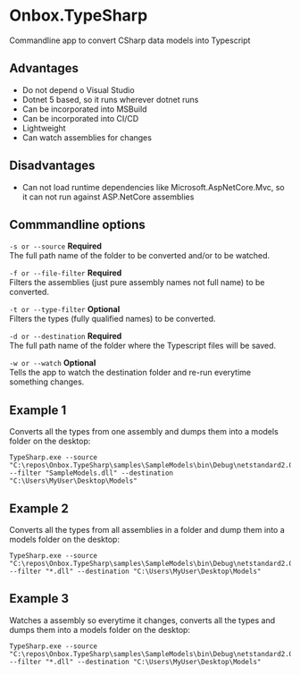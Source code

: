 # Onbox.TypeSharp
Commandline app to convert CSharp data models into Typescript

## Advantages
* Do not depend o Visual Studio
* Dotnet 5 based, so it runs wherever dotnet runs
* Can be incorporated into MSBuild
* Can be incorporated into CI/CD
* Lightweight
* Can watch assemblies for changes

## Disadvantages
* Can not load runtime dependencies like Microsoft.AspNetCore.Mvc, so it can not run against ASP.NetCore assemblies

## Commmandline options
``` -s or --source ``` **Required** <br/>
The full path name of the folder to be converted and/or to be watched.

``` -f or --file-filter ``` **Required** <br/>
Filters the assemblies (just pure assembly names not full name) to be converted.

``` -t or --type-filter ``` **Optional** <br/>
Filters the types (fully qualified names) to be converted.

``` -d or --destination ``` **Required** <br/>
The full path name of the folder where the Typescript files will be saved.

``` -w or --watch ``` **Optional** <br/>
Tells the app to watch the destination folder and re-run everytime something changes.

## Example 1
Converts all the types from one assembly and dumps them into a models folder on the desktop:
```
TypeSharp.exe --source "C:\repos\Onbox.TypeSharp\samples\SampleModels\bin\Debug\netstandard2.0" --filter "SampleModels.dll" --destination "C:\Users\MyUser\Desktop\Models"
```

## Example 2
Converts all the types from all assemblies in a folder and dump them into a models folder on the desktop:
```
TypeSharp.exe --source "C:\repos\Onbox.TypeSharp\samples\SampleModels\bin\Debug\netstandard2.0" --filter "*.dll" --destination "C:\Users\MyUser\Desktop\Models"
```

## Example 3
Watches a assembly so everytime it changes, converts all the types and dumps them into a models folder on the desktop:
```
TypeSharp.exe --source "C:\repos\Onbox.TypeSharp\samples\SampleModels\bin\Debug\netstandard2.0" --filter "*.dll" --destination "C:\Users\MyUser\Desktop\Models"
```
